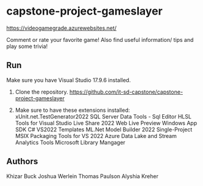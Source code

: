 # capstone-project-gameslayer

https://videogamegrade.azurewebsites.net/

Comment or rate your favorite game! Also find useful information/ tips and play some trivia! 

## Run
Make sure you have Visual Studio 17.9.6 installed.

1. Clone the repository.
https://github.com/it-sd-capstone/capstone-project-gameslayer

2. Make sure to have these extensions installed: 
 xUnit.net.TestGenerator2022
 SQL Server Data Tools - Sql Editor
 HLSL Tools for Visual Studio
 Live Share 2022
 Web Live Preview
 Windows App SDK C# VS2022 Templates
 ML.Net Model Builder 2022
 Single-Project MSIX Packaging Tools for VS 2022
 Azure Data Lake and Stream Analytics Tools
 Microsoft Library Mangager


## Authors 

Khizar Buck
Joshua Werlein
Thomas Paulson
Alyshia Kreher
